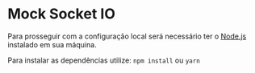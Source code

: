 # Mock Socket IO

Para prosseguir com a configuração local será necessário ter o [Node.js](https://nodejs.org/en/) instalado em sua máquina.

Para instalar as dependências utilize:
`npm install` ou `yarn`
